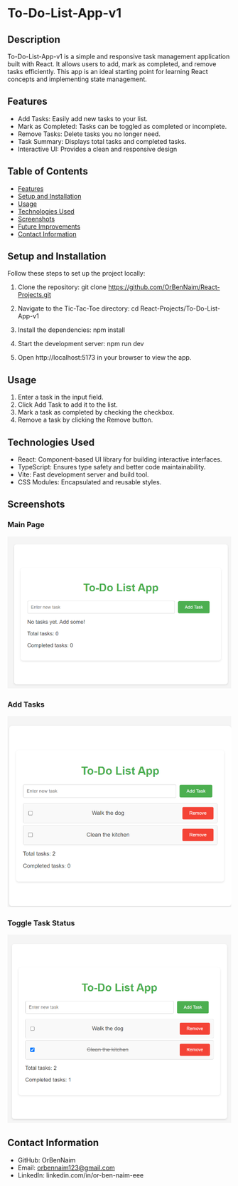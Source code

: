 # To-Do-List-App-v1

## Description
To-Do-List-App-v1 is a simple and responsive task management application built with React. It allows users to add, mark as completed, and remove tasks efficiently. This app is an ideal starting point for learning React concepts and implementing state management.


## Features
- Add Tasks: Easily add new tasks to your list.
- Mark as Completed: Tasks can be toggled as completed or incomplete.
- Remove Tasks: Delete tasks you no longer need.
- Task Summary: Displays total tasks and completed tasks.
- Interactive UI: Provides a clean and responsive design


## Table of Contents
- [Features](#features)
- [Setup and Installation](#setup-and-installation)
- [Usage](#usage)
- [Technologies Used](#technologies-used)
- [Screenshots](#screenshots)
- [Future Improvements](#future-improvements) 
- [Contact Information](#contact-information)


## Setup and Installation
Follow these steps to set up the project locally:
1. Clone the repository: 
    git clone https://github.com/OrBenNaim/React-Projects.git

2. Navigate to the Tic-Tac-Toe directory:
    cd React-Projects/To-Do-List-App-v1

3. Install the dependencies:
    npm install

4. Start the development server:
    npm run dev

5. Open http://localhost:5173 in your browser to view the app.


## Usage
1. Enter a task in the input field.
2. Click Add Task to add it to the list.
3. Mark a task as completed by checking the checkbox.
4. Remove a task by clicking the Remove button.


## Technologies Used
- React: Component-based UI library for building interactive interfaces.
- TypeScript: Ensures type safety and better code maintainability.
- Vite: Fast development server and build tool.
- CSS Modules: Encapsulated and reusable styles.


## Screenshots
### Main Page
![Main Page](src/assets/screenShots/main-page.png)
### Add Tasks
![Add Tasks](src/assets/screenShots/added-tasks.png)
### Toggle Task Status
![Toggle Task Status](src/assets/screenShots/toggle-task-status.png)


## Contact Information
- GitHub: OrBenNaim
- Email: orbennaim123@gmail.com
- LinkedIn: linkedin.com/in/or-ben-naim-eee